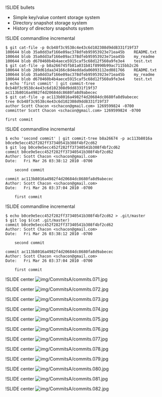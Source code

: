 !SLIDE bullets

* Simple key/value content storage system
* Directory snapshot storage system
* History of directory snapshots system

!SLIDE commandline incremental

	$ git cat-file -p 0cb48f3c9538c4e43c6d102308d9dd8331f19f37
	100644 blob 35a0dd3af166e09ac378dfeb95953923e71ea45b	README.txt
	100644 blob 35a0dd3af166e09ac378dfeb95953923e71ea45b	my_readme
	100644 blob d670460b4b4aece5915caf5c68d12f560a9fe3e4	test.txt
	$ git cat-file -p b8a266745fb81a031b81f8990b99ac7115bb2c26
	100644 blob 289d61daa34166c8d4eddada06093112ed081766	README.txt
	100644 blob 35a0dd3af166e09ac378dfeb95953923e71ea45b	my_readme
	100644 blob d670460b4b4aece5915caf5c68d12f560a9fe3e4	test.txt
	$ echo 'first commit' | git commit-tree 0cb48f3c9538c4e43c6d102308d9dd8331f19f37
	ac113b8016a4982f4d20684dc8680fa8d9abecec
	$ git cat-file -p ac113b8016a4982f4d20684dc8680fa8d9abecec
	tree 0cb48f3c9538c4e43c6d102308d9dd8331f19f37
	author Scott Chacon <schacon@gmail.com> 1269599824 -0700
	committer Scott Chacon <schacon@gmail.com> 1269599824 -0700

	first commit

!SLIDE commandline incremental

	$ echo 'second commit' | git commit-tree b8a26674 -p ac113b8016a
	b0ce9e5ecc452f282ff37340541b308f4bf2cd62
	$ git log b0ce9e5ecc452f282ff37340541b308f4bf2cd62
	commit b0ce9e5ecc452f282ff37340541b308f4bf2cd62
	Author: Scott Chacon <schacon@gmail.com>
	Date:   Fri Mar 26 03:38:12 2010 -0700

	    second commit

	commit ac113b8016a4982f4d20684dc8680fa8d9abecec
	Author: Scott Chacon <schacon@gmail.com>
	Date:   Fri Mar 26 03:37:04 2010 -0700

	    first commit

!SLIDE commandline incremental

	$ echo b0ce9e5ecc452f282ff37340541b308f4bf2cd62 > .git/master
	$ git log $(cat .git/master)
	commit b0ce9e5ecc452f282ff37340541b308f4bf2cd62
	Author: Scott Chacon <schacon@gmail.com>
	Date:   Fri Mar 26 03:38:12 2010 -0700

	    second commit

	commit ac113b8016a4982f4d20684dc8680fa8d9abecec
	Author: Scott Chacon <schacon@gmail.com>
	Date:   Fri Mar 26 03:37:04 2010 -0700

	    first commit

!SLIDE center
![img/CommitsA/commits.071.jpg](img/CommitsA/commits.071.jpg)

!SLIDE center
![img/CommitsA/commits.072.jpg](img/CommitsA/commits.072.jpg)

!SLIDE center
![img/CommitsA/commits.073.jpg](img/CommitsA/commits.073.jpg)

!SLIDE center
![img/CommitsA/commits.074.jpg](img/CommitsA/commits.074.jpg)

!SLIDE center
![img/CommitsA/commits.075.jpg](img/CommitsA/commits.075.jpg)

!SLIDE center
![img/CommitsA/commits.076.jpg](img/CommitsA/commits.076.jpg)

!SLIDE center
![img/CommitsA/commits.077.jpg](img/CommitsA/commits.077.jpg)

!SLIDE center
![img/CommitsA/commits.078.jpg](img/CommitsA/commits.078.jpg)

!SLIDE center
![img/CommitsA/commits.079.jpg](img/CommitsA/commits.079.jpg)

!SLIDE center
![img/CommitsA/commits.080.jpg](img/CommitsA/commits.080.jpg)

!SLIDE center
![img/CommitsA/commits.081.jpg](img/CommitsA/commits.081.jpg)

!SLIDE center
![img/CommitsA/commits.082.jpg](img/CommitsA/commits.082.jpg)




